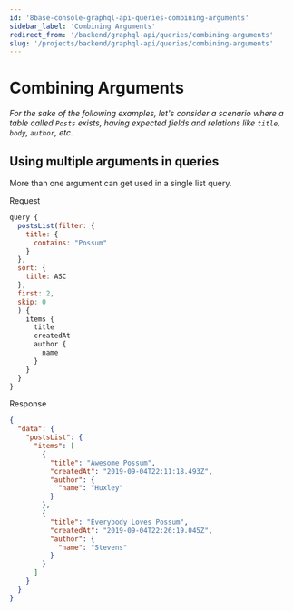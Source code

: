 ```yaml
---
id: '8base-console-graphql-api-queries-combining-arguments'
sidebar_label: 'Combining Arguments'
redirect_from: '/backend/graphql-api/queries/combining-arguments'
slug: '/projects/backend/graphql-api/queries/combining-arguments'
---
```


# Combining Arguments

_For the sake of the following examples, let's consider a scenario where a table called `Posts` exists, having expected fields and relations like `title`, `body`, `author`, etc._

## Using multiple arguments in queries

More than one argument can get used in a single list query.

<div class="code-sample">
<div>
<label>Request</label>

```javascript
query {
  postsList(filter: {
    title: {
      contains: "Possum"
    }
  },
  sort: {
    title: ASC
  },
  first: 2,
  skip: 0
  ) {
    items {
      title
      createdAt
      author {
        name
      }
    }
  }
}
```

</div>
<div>
<label>Response</label>

```json
{
  "data": {
    "postsList": {
      "items": [
        {
          "title": "Awesome Possum",
          "createdAt": "2019-09-04T22:11:18.493Z",
          "author": {
            "name": "Huxley"
          }
        },
        {
          "title": "Everybody Loves Possum",
          "createdAt": "2019-09-04T22:26:19.045Z",
          "author": {
            "name": "Stevens"
          }
        }
      ]
    }
  }
}
```

</div>
</div>
